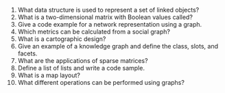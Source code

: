 1. What data structure is used to represent a set of linked objects?
2. What is a two-dimensional matrix with Boolean values called?
3. Give a code example for a network representation using a graph.
4. Which metrics can be calculated from a social graph?
5. What is a cartographic design?
6. Give an example of a knowledge graph and define the class, slots, and facets.
7. What are the applications of sparse matrices?
8. Define a list of lists and write a code sample.
9. What is a map layout?
10. What different operations can be performed using graphs?
